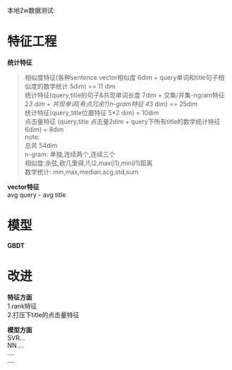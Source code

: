 本地2w数据测试:    
# 特征工程    
**统计特征**     
> 相似度特征(各种sentence vector相似度 6dim + query单词和title句子相似度的数学统计 5dim) == 11 dim      
> 统计特征(query,title的句子&共现单词长度 7dim + 交集/并集-ngram特征 2*3 dim + 共现单词(有点冗余?)n-gram特征 4*3 dim) == 25dim     
> 统计特征(query_title位置特征 5*2 dim) = 10dim      
> 点击量特征 (query,title 点击量2dim + query下所有title的数学统计特征 6dim) = 8dim        
note:       
总共 54dim      
n-gram: 单独,连续两个,连续三个   
相似度:余弦,欧几里得,l1,l2,max(l1),min(l1)距离   
数学统计: min,max,median,acg,std,sum  

**vector特征**   
avg query - avg title

# 模型     
**GBDT**   
      
      

# 改进     
**特征方面**     
1.rank特征  
2.打压下title的点击量特征  
  
**模型方面**     
SVR...       
NN....       
....  
....  